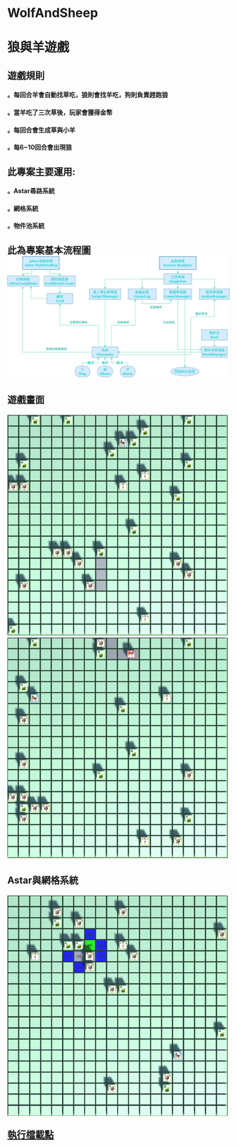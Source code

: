 # WolfAndSheep


<h1>狼與羊遊戲

<h2>遊戲規則  
<h4>。每回合羊會自動找草吃，狼則會找羊吃，狗則負責趕跑狼  
<h4>。當羊吃了三次草後，玩家會獲得金幣  
<h4>。每回合會生成草與小羊  
<h4>。每6~10回合會出現狼  
  
  
<h2>此專案主要運用:  
<h4>。Astar尋路系統  
<h4>。網格系統  
<h4>。物件池系統  
  
  
<h2>此為專案基本流程圖  
  
<img src="https://github.com/silent717120/WolfAndSheep/blob/main/Introduce/System.png">  
  
<h2>遊戲畫面  
<p float="left">
  <img width="500" height="500" src="https://github.com/silent717120/WolfAndSheep/blob/main/Introduce/In1.gif">  
  <img width="500" height="500" src="https://github.com/silent717120/WolfAndSheep/blob/main/Introduce/In2.gif">  
</p> 
<h2>Astar與網格系統  
<p float="left">
  <img width="500" height="500" src="https://github.com/silent717120/WolfAndSheep/blob/main/Introduce/In3.gif">  
</p> 
  
[執行檔載點](https://drive.google.com/file/d/1zeOXxqpUpn2Iz5o9qaX9y3PEMu7NPtFs/view?usp=sharing/ "downloadlink")

